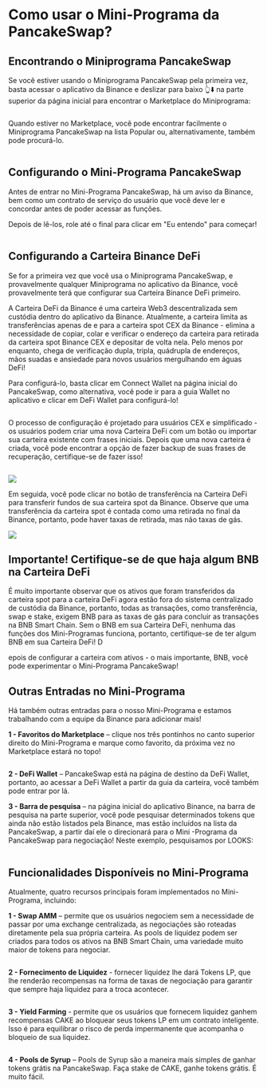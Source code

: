 # Como usar o Mini-Programa da PancakeSwap?

## Encontrando o Miniprograma PancakeSwap&#x20;

Se você estiver usando o Miniprograma PancakeSwap pela primeira vez, basta acessar o aplicativo da Binance e deslizar para baixo 👆⬇️ na parte superior da página inicial para encontrar o Marketplace do Miniprograma:

<figure><img src="../../.gitbook/assets/mini program 1 (1).gif" alt=""><figcaption></figcaption></figure>

Quando estiver no Marketplace, você pode encontrar facilmente o Miniprograma PancakeSwap na lista Popular ou, alternativamente, também pode procurá-lo.

<figure><img src="../../.gitbook/assets/image (25).png" alt=""><figcaption></figcaption></figure>

## Configurando o Mini-Programa PancakeSwap&#x20;

Antes de entrar no Mini-Programa PancakeSwap, há um aviso da Binance, bem como um contrato de serviço do usuário que você deve ler e concordar antes de poder acessar as funções.&#x20;

Depois de lê-los, role até o final para clicar em "Eu entendo" para começar!

<figure><img src="../../.gitbook/assets/image (36).png" alt=""><figcaption></figcaption></figure>

## Configurando a Carteira Binance DeFi&#x20;

Se for a primeira vez que você usa o Miniprograma PancakeSwap, e provavelmente qualquer Miniprograma no aplicativo da Binance, você provavelmente terá que configurar sua Carteira Binance DeFi primeiro.&#x20;

A Carteira DeFi da Binance é uma carteira Web3 descentralizada sem custódia dentro do aplicativo da Binance. Atualmente, a carteira limita as transferências apenas de e para a carteira spot CEX da Binance  - elimina a necessidade de copiar, colar e verificar o endereço da carteira para retirada da carteira spot Binance CEX e depositar de volta nela. Pelo menos por enquanto, chega de verificação dupla, tripla, quádrupla de endereços, mãos suadas e ansiedade para novos usuários mergulhando em águas DeFi!&#x20;

Para configurá-lo, basta clicar em Connect Wallet na página inicial do PancakeSwap, como alternativa, você pode ir para a guia Wallet no aplicativo e clicar em DeFi Wallet para configurá-lo!

<figure><img src="../../.gitbook/assets/image (59).png" alt=""><figcaption></figcaption></figure>

O processo de configuração é projetado para usuários CEX e simplificado - os usuários podem criar uma nova Carteira DeFi com um botão ou importar sua carteira existente com frases iniciais. Depois que uma nova carteira é criada, você pode encontrar a opção de fazer backup de suas frases de recuperação, certifique-se de fazer isso!

<figure><img src="../../.gitbook/assets/image (55).png" alt=""><figcaption></figcaption></figure>

![](<../../.gitbook/assets/image (58).png>)

Em seguida, você pode clicar no botão de transferência na Carteira DeFi para transferir fundos de sua carteira spot da Binance. Observe que uma transferência da carteira spot é contada como uma retirada no final da Binance, portanto, pode haver taxas de retirada, mas não taxas de gás.

![](<../../.gitbook/assets/image (66).png>)

## Importante! Certifique-se de que haja algum BNB na Carteira DeFi&#x20;

É muito importante observar que os ativos que foram transferidos da carteira spot para a carteira DeFi agora estão fora do sistema centralizado de custódia da Binance, portanto, todas as transações, como transferência, swap e stake, exigem BNB para as taxas de gás para concluir as transações na BNB Smart Chain. Sem o BNB em sua Carteira DeFi, nenhuma das funções dos Mini-Programas funciona, portanto, certifique-se de ter algum BNB em sua Carteira DeFi! D

epois de configurar a carteira com ativos - o mais importante, BNB, você pode experimentar o Mini-Programa PancakeSwap!&#x20;

## Outras Entradas no Mini-Programa&#x20;

Há também outras entradas para o nosso Mini-Programa e estamos trabalhando com a equipe da Binance para adicionar mais!&#x20;

**1 - Favoritos do Marketplace** – clique nos três pontinhos no canto superior direito do Mini-Programa e marque como favorito, da próxima vez no Marketplace estará no topo!

<figure><img src="../../.gitbook/assets/image (52).png" alt=""><figcaption></figcaption></figure>

**2 - DeFi Wallet** – PancakeSwap está na página de destino da DeFi Wallet, portanto, ao acessar a DeFi Wallet a partir da guia da carteira, você também pode entrar por lá.&#x20;

**3 - Barra de pesquisa** – na página inicial do aplicativo Binance, na barra de pesquisa na parte superior, você pode pesquisar determinados tokens que ainda não estão listados pela Binance, mas estão incluídos na lista da PancakeSwap, a partir daí ele o direcionará para o Mini -Programa da PancakeSwap para negociação! Neste exemplo, pesquisamos por LOOKS:

<figure><img src="../../.gitbook/assets/image (35).png" alt=""><figcaption></figcaption></figure>

## Funcionalidades Disponíveis no Mini-Programa&#x20;

Atualmente, quatro recursos principais foram implementados no Mini-Programa, incluindo:&#x20;

**1 - Swap AMM** – permite que os usuários negociem sem a necessidade de passar por uma exchange centralizada, as negociações são roteadas diretamente pela sua própria carteira. As pools de liquidez podem ser criados para todos os ativos na BNB Smart Chain, uma variedade muito maior de tokens para negociar.

<figure><img src="../../.gitbook/assets/image (22) (3).png" alt=""><figcaption></figcaption></figure>

**2 - Fornecimento de Liquidez** - fornecer liquidez lhe dará Tokens LP, que lhe renderão recompensas na forma de taxas de negociação para garantir que sempre haja liquidez para a troca acontecer.

<figure><img src="../../.gitbook/assets/image (30).png" alt=""><figcaption></figcaption></figure>

**3 - Yield Farming** - permite que os usuários que fornecem liquidez ganhem recompensas CAKE ao bloquear seus tokens LP em um contrato inteligente. Isso é para equilibrar o risco de perda impermanente que acompanha o bloqueio de sua liquidez.

<figure><img src="../../.gitbook/assets/image (15) (4).png" alt=""><figcaption></figcaption></figure>

**4 - Pools de Syrup** – Pools de Syrup são a maneira mais simples de ganhar tokens grátis na PancakeSwap. Faça stake de CAKE, ganhe tokens grátis. É muito fácil.

<figure><img src="../../.gitbook/assets/image (29).png" alt=""><figcaption></figcaption></figure>
